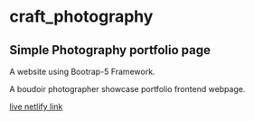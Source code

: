 # craft_photography

## Simple Photography portfolio page

A website using Bootrap-5 Framework.

A boudoir photographer showcase portfolio frontend webpage.

[live netlify link](https://boudoirbydre.netlify.app/)
